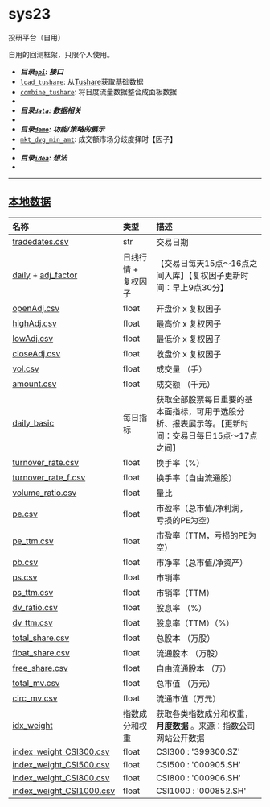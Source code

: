# sys23
投研平台（自用）

自用的回测框架，只限个人使用。

- ***目录[`api`](api): 接口***
- [`load_tushare`](api/load_tushare.py): 从[Tushare](https://tushare.pro/)获取基础数据
- [`combine_tushare`](api/combine_tushare.py): 将日度流量数据整合成面板数据
- 
- ***目录[`data`](data): 数据相关***
- 
- ***目录[`demo`](demo): 功能/策略的展示***
- [`mkt_dvg_min_amt`](demo/mkt_dvg_min_amt.ipynb): 成交额市场分歧度择时【因子】
- 
- ***目录[`idea`](idea): 想法***
- 


---

## [本地数据](./cache)

| 名称                                                         | 类型                | 描述                                                         |
| :----------------------------------------------------------- | :------------------ | :----------------------------------------------------------- |
| [tradedates.csv](tradedates.csv)                             | str                 | 交易日期                                                     |
| [daily](https://tushare.pro/document/2?doc_id=27) + [adj_factor](https://tushare.pro/document/2?doc_id=28) | 日线行情 + 复权因子 | 【交易日每天15点～16点之间入库】【复权因子更新时间：早上9点30分】 |
| [openAdj.csv](cache/openAdj.csv)                             | float               | 开盘价 x 复权因子                                            |
| [highAdj.csv](cache/highAdj.csv)                             | float               | 最高价 x 复权因子                                            |
| [lowAdj.csv](cache/lowAdj.csv)                               | float               | 最低价 x 复权因子                                            |
| [closeAdj.csv](cache/closeAdj.csv)                           | float               | 收盘价 x 复权因子                                            |
| [vol.csv](cache/vol.csv)                                     | float               | 成交量 （手）                                                |
| [amount.csv](cache/amount.csv)                               | float               | 成交额 （千元）                                              |
| [daily_basic](https://tushare.pro/document/2?doc_id=32)      | 每日指标            | 获取全部股票每日重要的基本面指标，可用于选股分析、报表展示等。【更新时间：交易日每日15点～17点之间】 |
| [turnover_rate.csv](cache/turnover_rate.csv)                 | float               | 换手率（%）                                                  |
| [turnover_rate_f.csv](cache/turnover_rate_f.csv)             | float               | 换手率（自由流通股）                                         |
| [volume_ratio.csv](cache/volume_ratio.csv)                   | float               | 量比                                                         |
| [pe.csv](cache/pe.csv)                                       | float               | 市盈率（总市值/净利润， 亏损的PE为空）                       |
| [pe_ttm.csv](cache/pe_ttm.csv)                               | float               | 市盈率（TTM，亏损的PE为空）                                  |
| [pb.csv](cache/pb.csv)                                       | float               | 市净率（总市值/净资产）                                      |
| [ps.csv](cache/ps.csv)                                       | float               | 市销率                                                       |
| [ps_ttm.csv](cache/ps_ttm.csv)                               | float               | 市销率（TTM）                                                |
| [dv_ratio.csv](cache/dv_ratio.csv)                           | float               | 股息率 （%）                                                 |
| [dv_ttm.csv](cache/dv_ttm.csv)                               | float               | 股息率（TTM）（%）                                           |
| [total_share.csv](cache/total_share.csv)                     | float               | 总股本 （万股）                                              |
| [float_share.csv](cache/float_share.csv)                     | float               | 流通股本 （万股）                                            |
| [free_share.csv](cache/free_share.csv)                       | float               | 自由流通股本 （万）                                          |
| [total_mv.csv](cache/total_mv.csv)                           | float               | 总市值 （万元）                                              |
| [circ_mv.csv](cache/circ_mv.csv)                             | float               | 流通市值（万元）                                             |
| [idx_weight](https://tushare.pro/document/2?doc_id=96)       | 指数成分和权重      | 获取各类指数成分和权重，**月度数据** 。来源：指数公司网站公开数据 |
| [index_weight_CSI300.csv](cache/index_weight_CSI300.csv)     | float               | CSI300 : '399300.SZ'                                         |
| [index_weight_CSI500.csv](cache/index_weight_CSI500.csv)     | float               | CSI500 : '000905.SH'                                         |
| [index_weight_CSI800.csv](cache/index_weight_CSI800.csv)     | float               | CSI800 : '000906.SH'                                         |
| [index_weight_CSI1000.csv](cache/index_weight_CSI1000.csv)   | float               | CSI1000 : '000852.SH'                                        |
